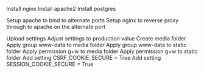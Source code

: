 Install nginx
Install apache2
Install postgres

Setup apache to bind to alternate ports
Setup nginx to reverse proxy through to apache on the alternate port

Upload settings
Adjust settings to production value
Create media folder
Apply group www-data to media folder
Apply group www-data to static folder
Apply permission g+w to media folder
Apply permission g+w to static folder
Add setting CSRF_COOKIE_SECURE = True
Add setting SESSION_COOKIE_SECURE = True